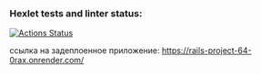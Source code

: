 ### Hexlet tests and linter status:
[![Actions Status](https://github.com/Avanera/rails-project-64/actions/workflows/hexlet-check.yml/badge.svg)](https://github.com/Avanera/rails-project-64/actions)

ссылка на задеплоенное приложение: https://rails-project-64-0rax.onrender.com/
